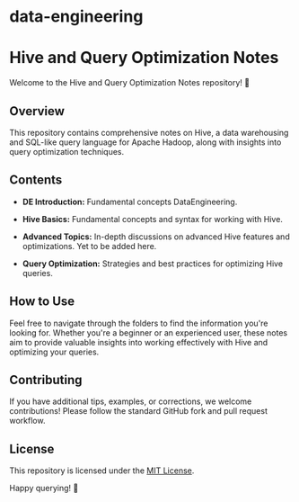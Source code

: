 # data-engineering
# Hive and Query Optimization Notes

Welcome to the Hive and Query Optimization Notes repository! 🚀

## Overview

This repository contains comprehensive notes on Hive, a data warehousing and SQL-like query language for Apache Hadoop, along with insights into query optimization techniques.

## Contents
- **DE Introduction:** Fundamental concepts DataEngineering.

- **Hive Basics:** Fundamental concepts and syntax for working with Hive.
  
- **Advanced Topics:** In-depth discussions on advanced Hive features and optimizations. Yet to be added here. 

- **Query Optimization:** Strategies and best practices for optimizing Hive queries.

## How to Use

Feel free to navigate through the folders to find the information you're looking for. Whether you're a beginner or an experienced user, these notes aim to provide valuable insights into working effectively with Hive and optimizing your queries.

## Contributing

If you have additional tips, examples, or corrections, we welcome contributions! Please follow the standard GitHub fork and pull request workflow.

## License

This repository is licensed under the [MIT License](LICENSE).

Happy querying! 🐝
